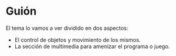 # Guión

El tema lo vamos a ver dividido en dos aspectos:

* El control de objetos y movimiento de los mismos.
* La sección de multimedia para amenizar el programa o juego.
